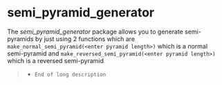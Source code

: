 # semi_pyramid_generator
The *semi_pyramid_generator* package allows you to generate semi-pyramids by just using 2 functions which are `make_normal_semi_pyramid(<enter pyramid length>)` which is a normal semi-pyramid and `make_reversed_semi_pyramid(<enter pyramid length>)` which is a reversed semi-pyramid
> *     End of long description         
